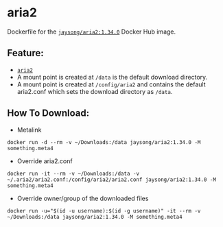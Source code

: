 # aria2

Dockerfile for the [`jaysong/aria2:1.34.0`](https://hub.docker.com/r/jaysong/aria2/)
Docker Hub image.

## Feature:

- [`aria2`](https://github.com/aria2/aria2)
- A mount point is created at `/data` is the default download directory.
- A mount point is created at `/config/aria2` and contains the default aria2.conf which sets the download directory as `/data`.

## How To Download:

- Metalink
```
docker run -d --rm -v ~/Downloads:/data jaysong/aria2:1.34.0 -M something.meta4
```

- Override aria2.conf
```
docker run -it --rm -v ~/Downloads:/data -v ~/.aria2/aria2.conf:/config/aria2/aria2.conf jaysong/aria2:1.34.0 -M something.meta4
```

- Override owner/group of the downloaded files
```
docker run -u="$(id -u username):$(id -g username)" -it --rm -v ~/Downloads:/data jaysong/aria2:1.34.0 -M something.meta4
```
